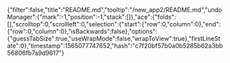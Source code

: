 {"filter":false,"title":"README.md","tooltip":"/new_app2/README.md","undoManager":{"mark":-1,"position":-1,"stack":[]},"ace":{"folds":[],"scrolltop":0,"scrollleft":0,"selection":{"start":{"row":0,"column":0},"end":{"row":0,"column":0},"isBackwards":false},"options":{"guessTabSize":true,"useWrapMode":false,"wrapToView":true},"firstLineState":0},"timestamp":1565077747652,"hash":"c7f20bf57b0a0b5285b62a3bb56806fb7a9d9617"}